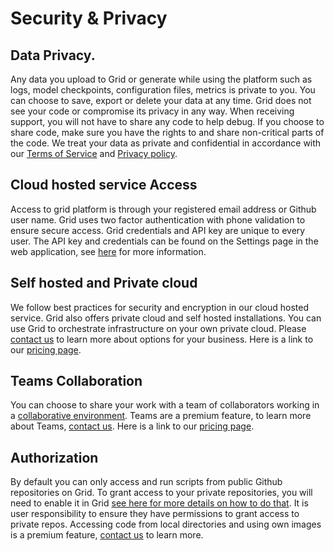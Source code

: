 # Security & Privacy

## Data Privacy. 

Any data you upload to Grid or generate while using the platform such as logs, model checkpoints, configuration files, metrics is private to you. You can choose to save, export or delete your data at any time. Grid does not see your code or compromise its privacy in any way. When receiving support, you will not have to share any code to help debug. If you choose to share code, make sure you have the rights to and share non-critical parts of the code. We treat your data as private and confidential in accordance with our [Terms of Service](https://www.grid.ai/terms-of-service/) and [Privacy policy](https://www.grid.ai/privacy-policy/). 


## Cloud hosted service Access 

Access to grid platform is through your registered email address or Github user name. Grid uses two factor authentication with phone validation to ensure secure access. Grid credentials and API key are unique to every user. The API key and credentials can be found on the Settings page in the web application, see [here](https://docs.grid.ai/platform/supporting-workflows-1/your-login-credentials) for more information.

## Self hosted and Private cloud

We follow best practices for security and encryption in our cloud hosted service. Grid also offers private cloud and self hosted installations. You can use Grid to orchestrate infrastructure on your own private cloud. Please [contact us](mailto:support@grid.ai) to learn more about options for your business. Here is a link to our [pricing page](https://www.grid.ai/pricing/).

## Teams Collaboration

You can choose to share your work with a team of collaborators working in a [collaborative environment](https://docs.grid.ai/platform/about-these-features/teams-features). Teams are a premium feature, to learn more about Teams, [contact us](mailto:support@grid.ai). Here is a link to our [pricing page](https://www.grid.ai/pricing/).


## Authorization

By default you can only access and run scripts from public Github repositories on Grid. To grant access to your private repositories, you will need to enable it in Grid [see here for more details on how to do that](https://docs.grid.ai/products/sessions/github-login). It is user responsibility to ensure they have permissions to grant access to private repos. Accessing code from local directories and using own images is a premium feature, [contact us](mailto:support@grid.ai) to learn more.

